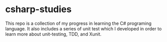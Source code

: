 # csharp-studies
This repo is a collection of my progress in learning the C# programing language. It also includes a series of unit test which I developed in order to learn more about unit-testing, TDD, and Xunit. 

